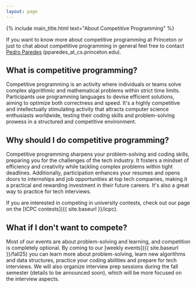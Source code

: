 ```yaml
---
layout: page
---
```


{% include main_title.html text="About Competitive Programming" %}

If you want to know more about competitive programming at Princeton or
just to chat about competitive programming in general feel free to
contact [Pedro Paredes](https://www.cs.princeton.edu/~pparedes/)
(pparedes_at_cs.princeton.edu).

## What is competitive programming?

Competitive programming is an activity where individuals or teams
solve complex algorithmic and mathematical problems within strict time
limits. Participants use programming languages to devise efficient
solutions, aiming to optimize both correctness and speed. It's a
highly competitive and intellectually stimulating activity that
attracts computer science enthusiasts worldwide, testing their coding
skills and problem-solving prowess in a structured and competitive
environment.

## Why should I do competitive programming?

Competitive programming sharpens your problem-solving and coding
skills, preparing you for the challenges of the tech industry. It
fosters a mindset of efficiency and creativity while tackling complex
problems within tight deadlines. Additionally, participation enhances
your resumes and opens doors to internships and job opportunities at
top tech companies, making it a practical and rewarding investment in
their future careers. It's also a great way to practice for tech
interviews.

If you are interested in competing in university contests, check out
our page on the [ICPC contests]({{ site.baseurl }}/icpc).

## What if I don't want to compete?

Most of our events are about problem-solving and learning, and competition is
completely optional. By coming to our [weekly events]({{ site.baseurl }}/fall25)
you can learn more about problem-solving, learn new algorithms and data
structures, practice your coding abilities and prepare for tech interviews. We
will also organize interview prep sessions during the fall semester (details to
be announced soon), which will be more focused on the interview aspects.